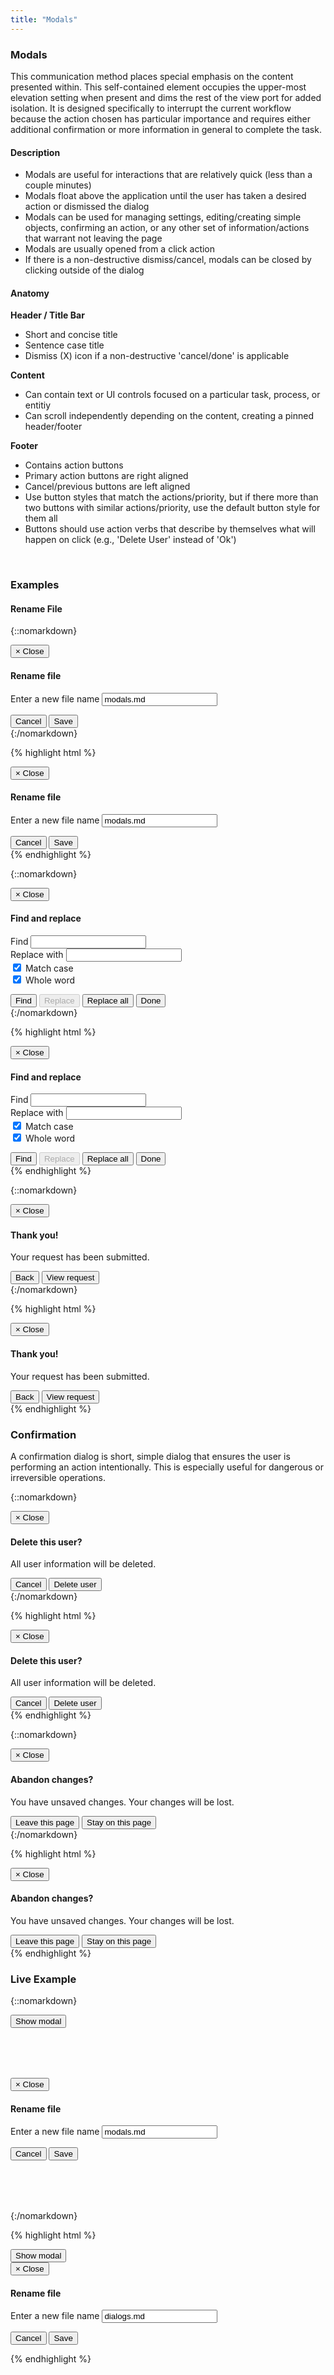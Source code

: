 ```yaml
---
title: "Modals"
---
```


<div class="pl-pattern">
<h3>Modals</h3>

This communication method places special emphasis on the content presented within. This self-contained element occupies the upper-most elevation setting when present and dims the rest of the view port for added isolation. It is designed specifically to interrupt the current workflow because the action chosen has particular importance and requires either additional confirmation or more information in general to complete the task.

#### Description
- Modals are useful for interactions that are relatively quick (less than a couple minutes)
- Modals float above the application until the user has taken a desired action or dismissed the dialog
- Modals can be used for managing settings, editing/creating simple objects, confirming an action, or any other set of information/actions that warrant not leaving the page
- Modals are usually opened from a click action
- If there is a non-destructive dismiss/cancel, modals can be closed by clicking outside of the dialog

#### Anatomy
__Header / Title Bar__

- Short and concise title
- Sentence case title
- Dismiss (X) icon if a non-destructive 'cancel/done' is applicable

__Content__

- Can contain text or UI controls focused on a particular task, process, or entitiy
- Can scroll independently depending on the content, creating a pinned header/footer

__Footer__

- Contains action buttons
- Primary action buttons are right aligned
- Cancel/previous buttons are left aligned
- Use button styles that match the actions/priority, but if there more than two buttons with similar actions/priority, use the default button style for them all
- Buttons should use action verbs that describe by themselves what will happen on click (e.g., 'Delete User' instead of 'Ok')

<br/>
</div>

<div class="pl-pattern">

### Examples

#### Rename File
{::nomarkdown}

<div class="pl-preview">
    <div class="modal-dialog" role="document">
      <div class="modal-content">
        <div class="modal-header">
          <button type="button" class="close" data-dismiss="modal">
          <span aria-hidden="true">&times;</span>
          <span class="sr-only">Close</span>
          </button>
          <h4 id="dialog-1" class="modal-title">Rename file</h4>
        </div>
        <div class="modal-body">
          <form role="form" class="form">
            <div class="mdl-textfield mdl-js-textfield mdl-textfield--floating-label mdl-textfield--full-width">
              <label for="tb12" class="mdl-textfield__label">Enter a new file name</label>
              <input type="text" class="mdl-textfield__input" id="tb12" value="modals.md">
            </div>
          </form>
        </div>
        <div class="modal-footer">
          <button type="button" class="pull-left btn btn-default" data-dismiss="modal">Cancel</button>
          <button type="button" class="btn btn-primary">Save</button>
        </div>
      </div>
    </div>
</div>
{:/nomarkdown}

{% highlight html %}
<div class="modal fade" tabindex="-1" id="myModal-1" role="dialog" aria-labelledby="dialog-1">
<div class="modal-dialog" role="document">
  <div class="modal-content">
    <div class="modal-header">
      <button type="button" class="close" data-dismiss="modal">
      <span aria-hidden="true">&times;</span>
      <span class="sr-only">Close</span>
      </button>
      <h4 id="dialog-1" class="modal-title">Rename file</h4>
    </div>
    <div class="modal-body">
      <form role="form" class="form">
        <div class="mdl-textfield mdl-js-textfield mdl-textfield--floating-label mdl-textfield--full-width">
          <label for="tb12" class="mdl-textfield__label">Enter a new file name</label>
          <input type="text" class="mdl-textfield__input" id="tb12" value="modals.md">
        </div>
      </form>
    </div>
    <div class="modal-footer">
      <button type="button" class="pull-left btn btn-default" data-dismiss="modal">Cancel</button>
      <button type="button" class="btn btn-primary">Save</button>
    </div>
  </div>
</div>
</div>
{% endhighlight %}

{::nomarkdown}
<div class="pl-preview">
    <div class="modal-dialog" role="document">
      <div class="modal-content">
        <div class="modal-header">
          <button type="button" class="close" data-dismiss="modal">
          <span aria-hidden="true">&times;</span>
          <span class="sr-only">Close</span>
          </button>
          <h4 id="dialog-2" class="modal-title">Find and replace</h4>
        </div>
        <div class="modal-body">
          <form role="form" class="form">
            <div class="mdl-textfield mdl-js-textfield mdl-textfield--floating-label mdl-textfield--full-width">
              <label for="tb14" class="mdl-textfield__label">Find</label>
              <input type="text" class="mdl-textfield__input" id="tb14">
            </div>
            <div class="mdl-textfield mdl-js-textfield mdl-textfield--floating-label mdl-textfield--full-width">
              <label for="tb13" class="mdl-textfield__label">Replace with</label>
              <input type="text" class="mdl-textfield__input" id="tb13">
            </div>
            <div class="checkbox col-sm-offset-2">
              <label class="mdl-checkbox mdl-js-checkbox">
                <input class="mdl-checkbox__input" type="checkbox" name="optionsCheckboxes" id="optionsCheckboxes1" value="option1" checked />
                <span class="mdl-checkbox__label">Match case</span>
              </label>
            </div>
            <div class="checkbox col-sm-offset-2">
              <label class="mdl-checkbox mdl-js-checkbox">
                <input class="mdl-checkbox__input" type="checkbox" name="optionsCheckboxes" id="optionsCheckboxes2" value="option2" checked>
                <span class="mdl-checkbox__label">Whole word</span>
              </label>
            </div>
          </form>
        </div>
        <div class="modal-footer">
          <button type="button" class="btn btn-default" data-dismiss="modal">Find</button>
          <button type="button" class="btn btn-default" data-dismiss="modal" disabled>Replace</button>
          <button type="button" class="btn btn-default" data-dismiss="modal">Replace all</button>
          <button type="button" class="btn btn-default" data-dismiss="modal">Done</button>
        </div>
      </div>
    </div>
</div>
{:/nomarkdown}

{% highlight html %}
<div class="modal fade" tabindex="-1" id="myModal-2" role="dialog" aria-labelledby="dialog-2">
    <div class="modal-dialog" role="document">
      <div class="modal-content">
        <div class="modal-header">
          <button type="button" class="close" data-dismiss="modal">
          <span aria-hidden="true">&times;</span>
          <span class="sr-only">Close</span>
          </button>
          <h4 id="dialog-2" class="modal-title">Find and replace</h4>
        </div>
        <div class="modal-body">
          <form role="form" class="form">
            <div class="mdl-textfield mdl-js-textfield mdl-textfield--floating-label mdl-textfield--full-width">
              <label for="tb14" class="mdl-textfield__label">Find</label>
              <input type="text" class="mdl-textfield__input" id="tb14">
            </div>
            <div class="mdl-textfield mdl-js-textfield mdl-textfield--floating-label mdl-textfield--full-width">
              <label for="tb13" class="mdl-textfield__label">Replace with</label>
              <input type="text" class="mdl-textfield__input" id="tb13">
            </div>
            <div class="checkbox col-sm-offset-2">
              <label class="mdl-checkbox mdl-js-checkbox">
                <input class="mdl-checkbox__input" type="checkbox" name="optionsCheckboxes" id="optionsCheckboxes1" value="option1" checked />
                <span class="mdl-checkbox__label">Match case</span>
              </label>
            </div>
            <div class="checkbox col-sm-offset-2">
              <label class="mdl-checkbox mdl-js-checkbox">
                <input class="mdl-checkbox__input" type="checkbox" name="optionsCheckboxes" id="optionsCheckboxes2" value="option2" checked>
                <span class="mdl-checkbox__label">Whole word</span>
              </label>
            </div>
          </form>
        </div>
        <div class="modal-footer">
          <button type="button" class="btn btn-default" data-dismiss="modal">Find</button>
          <button type="button" class="btn btn-default" data-dismiss="modal" disabled>Replace</button>
          <button type="button" class="btn btn-default" data-dismiss="modal">Replace all</button>
          <button type="button" class="btn btn-default" data-dismiss="modal">Done</button>
        </div>
      </div>
    </div>
</div>
{% endhighlight %}

{::nomarkdown}
<div class="pl-preview">
    <div class="modal-dialog" role="document">
      <div class="modal-content">
        <div class="modal-body">
          <button type="button" class="close" data-dismiss="modal">
          <span aria-hidden="true">&times;</span>
          <span class="sr-only">Close</span>
          </button>
          <h4 id="dialog-3" class="text-success">Thank you!</h4>
          <p>Your request has been submitted.</p>
        </div>
        <div class="modal-footer">
          <button type="button" class="pull-left btn btn-default">Back</button>
          <button type="button" class="btn btn-success">View request</button>
        </div>
      </div>
    </div>
</div>
{:/nomarkdown}

{% highlight html %}
<div class="modal fade" tabindex="-1" id="myModal-3" role="dialog" aria-labelledby="dialog-3">
<div class="modal-dialog" role="document">
  <div class="modal-content">
    <div class="modal-body">
      <button type="button" class="close" data-dismiss="modal">
      <span aria-hidden="true">&times;</span>
      <span class="sr-only">Close</span>
      </button>
      <h4 id="dialog-3" class="text-success">Thank you!</h4>
      <p>Your request has been submitted.</p>
    </div>
    <div class="modal-footer">
      <button type="button" class="pull-left btn btn-default">Back</button>
      <button type="button" class="btn btn-success">View request</button>
    </div>
  </div>
</div>
</div>
{% endhighlight %}
</div>

<div class="pl-pattern">

### Confirmation

A confirmation dialog is short, simple dialog that ensures the user is performing an action intentionally. This is especially useful for dangerous or irreversible operations.

{::nomarkdown}
<div class="pl-preview">
    <div class="modal-dialog" role="document">
      <div class="modal-content">
        <div class="modal-body">
          <button type="button" class="close" data-dismiss="modal">
          <span aria-hidden="true">&times;</span>
          <span class="sr-only">Close</span>
          </button>
          <h4 id="dialog-4" class="text-danger">Delete this user?</h4>
          <p>All user information will be deleted.</p>
        </div>
        <div class="modal-footer">
          <button type="button" class="pull-left btn btn-default" data-dismiss="modal">Cancel</button>
          <button type="button" class="btn btn-danger">Delete user</button>
        </div>
      </div>
    </div>
</div>
{:/nomarkdown}

{% highlight html %}
<div class="modal fade" tabindex="-1" id="myModal-4" role="dialog" aria-labelledby="dialog-4">
<div class="modal-dialog" role="document">
  <div class="modal-content">
    <div class="modal-body">
      <button type="button" class="close" data-dismiss="modal">
      <span aria-hidden="true">&times;</span>
      <span class="sr-only">Close</span>
      </button>
      <h4 id="dialog-4" class="text-danger">Delete this user?</h4>
      <p>All user information will be deleted.</p>
    </div>
    <div class="modal-footer">
      <button type="button" class="pull-left btn btn-default" data-dismiss="modal">Cancel</button>
      <button type="button" class="btn btn-danger">Delete user</button>
    </div>
  </div>
</div>
</div>
{% endhighlight %}

{::nomarkdown}
<div class="pl-preview">
    <div class="modal-dialog" role="document">
      <div class="modal-content">
        <div class="modal-body">
          <button type="button" class="close" data-dismiss="modal">
          <span aria-hidden="true">&times;</span>
          <span class="sr-only">Close</span>
          </button>
          <h4 id="dialog-5">Abandon changes?</h4>
          <p>You have unsaved changes. Your changes will be lost.</p>
        </div>
        <div class="modal-footer">
          <button type="button" class="pull-left btn btn-default">Leave this page</button>
          <button type="button" class="btn btn-primary" data-dismiss="modal">Stay on this page</button>
        </div>
      </div>
    </div>
</div>
{:/nomarkdown}

{% highlight html %}
<div class="modal fade" tabindex="-1" id="myModal-5" role="dialog" aria-labelledby="dialog-5">
    <div class="modal-dialog" role="document">
      <div class="modal-content">
        <div class="modal-body">
          <button type="button" class="close" data-dismiss="modal">
          <span aria-hidden="true">&times;</span>
          <span class="sr-only">Close</span>
          </button>
          <h4 id="dialog-5">Abandon changes?</h4>
          <p>You have unsaved changes. Your changes will be lost.</p>
        </div>
        <div class="modal-footer">
          <button type="button" class="pull-left btn btn-default">Leave this page</button>
          <button type="button" class="btn btn-primary" data-dismiss="modal">Stay on this page</button>
        </div>
      </div>
    </div>
</div>
{% endhighlight %}

</div>

<div class="pl-pattern">

### Live Example

{::nomarkdown}
<div class="pl-preview">

<button class="btn btn-default" data-toggle="modal" data-target="#myModalLive">
    Show modal
</button>

<div class="modal fade" tabindex="-1" id="myModalLive" role="dialog" aria-labelledby="myModalTitle">
    <div class="modal-dialog" style="margin: 80px auto;" role="document">
      <div class="modal-content">
        <div class="modal-header">
          <button type="button" class="close" data-dismiss="modal">
          <span aria-hidden="true">×</span>
          <span class="sr-only">Close</span>
          </button>
          <h4 id="dialog-7" class="modal-title" id="myModalTitle">Rename file</h4>
        </div>
        <div class="modal-body">
          <form role="form" class="form">
            <div class="mdl-textfield mdl-js-textfield mdl-textfield--floating-label mdl-textfield--full-width">
              <label for="tb122" class="mdl-textfield__label">Enter a new file name</label>
              <input type="text" class="mdl-textfield__input" id="tb122" value="modals.md">
            </div>
          </form>
        </div>
        <div class="modal-footer">
          <button type="button" class="pull-left btn btn-default" data-dismiss="modal">Cancel</button>
          <button type="button" class="btn btn-primary">Save</button>
        </div>
      </div>
    </div>
</div>

</div>

{:/nomarkdown}

{% highlight html %}

<button class="btn btn-default" data-toggle="modal" data-target="#myModalLive">
    Show modal
</button>

<div class="modal fade" tabindex="-1" id="myModalLive" role="dialog" aria-labelledby="dialog-7">
    <div class="modal-dialog" role="document">
      <div class="modal-content">
        <div class="modal-header">
          <button type="button" class="close" data-dismiss="modal">
          <span aria-hidden="true">×</span>
          <span class="sr-only">Close</span>
          </button>
          <h4 id="dialog-7" class="modal-title" id="myModalTitle">Rename file</h4>
        </div>
        <div class="modal-body">
          <form role="form" class="form">
            <div class="mdl-textfield mdl-js-textfield mdl-textfield--floating-label mdl-textfield--full-width">
              <label for="tb122" class="mdl-textfield__label">Enter a new file name</label>
              <input type="text" class="mdl-textfield__input" id="tb122" value="dialogs.md">
            </div>
          </form>
        </div>
        <div class="modal-footer">
          <button type="button" class="pull-left btn btn-default" data-dismiss="modal">Cancel</button>
          <button type="button" class="btn btn-primary">Save</button>
        </div>
      </div>
    </div>
</div>

{% endhighlight %}

</div>
